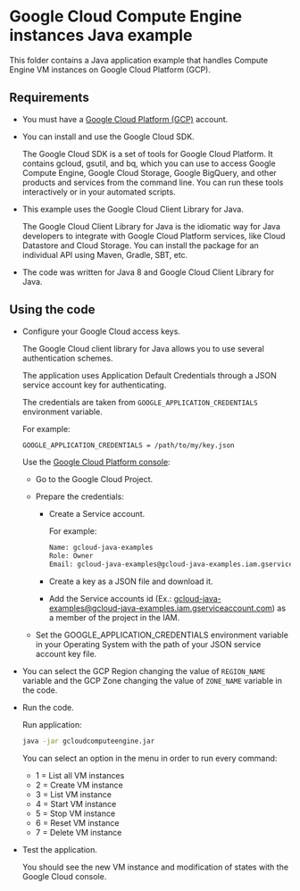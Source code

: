# Google Cloud Compute Engine instances Java example

This folder contains a Java application example that handles Compute Engine VM instances on Google Cloud Platform (GCP).

## Requirements

* You must have a [Google Cloud Platform (GCP)](http://cloud.google.com/) account.

* You can install and use the Google Cloud SDK.

  The Google Cloud SDK is a set of tools for Google Cloud Platform.
  It contains gcloud, gsutil, and bq, which you can use to access Google Compute Engine, Google Cloud Storage, Google BigQuery,
  and other products and services from the command line. You can run these tools interactively or in your automated scripts.

* This example uses the Google Cloud Client Library for Java.

  The Google Cloud Client Library for Java is the idiomatic way for Java developers to integrate with Google Cloud Platform services,
  like Cloud Datastore and Cloud Storage. You can install the package for an individual API using Maven, Gradle, SBT, etc.

* The code was written for Java 8 and Google Cloud Client Library for Java.

## Using the code

* Configure your Google Cloud access keys.

  The Google Cloud client library for Java allows you to use several authentication schemes.

  The application uses Application Default Credentials through a JSON service account key for authenticating.

  The credentials are taken from `GOOGLE_APPLICATION_CREDENTIALS` environment variable.

  For example:

  ```bash
  GOOGLE_APPLICATION_CREDENTIALS = /path/to/my/key.json
  ```

  Use the [Google Cloud Platform console](http://cloud.google.com/):

  * Go to the Google Cloud Project.

  * Prepare the credentials:
    * Create a Service account.

      For example:

      ```bash
      Name: gcloud-java-examples
      Role: Owner
      Email: gcloud-java-examples@gcloud-java-examples.iam.gserviceaccount.com
      ```

    * Create a key as a JSON file and download it.

    * Add the Service accounts id (Ex.: gcloud-java-examples@gcloud-java-examples.iam.gserviceaccount.com) as a member of the project in the IAM.

  * Set the GOOGLE_APPLICATION_CREDENTIALS environment variable in your Operating System with the path of your JSON service account key file.

* You can select the GCP Region changing the value of `REGION_NAME` variable and the GCP Zone changing the value of `ZONE_NAME` variable in the code.

* Run the code.

  Run application:

  ```bash
  java -jar gcloudcomputeengine.jar
  ```

  You can select an option in the menu in order to run every command:

  * 1 = List all VM instances
  * 2 = Create VM instance
  * 3 = List VM instance
  * 4 = Start VM instance
  * 5 = Stop VM instance
  * 6 = Reset VM instance
  * 7 = Delete VM instance

* Test the application.

  You should see the new VM instance and modification of states with the Google Cloud console.
